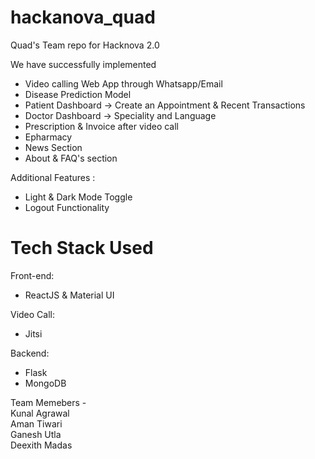 # hackanova_quad
Quad's Team repo for Hacknova 2.0

We have successfully implemented 

- Video calling Web App through Whatsapp/Email
- Disease Prediction Model
- Patient Dashboard -> Create an Appointment & Recent Transactions
- Doctor Dashboard -> Speciality and Language
- Prescription & Invoice after video call
- Epharmacy 
- News Section 
- About & FAQ's section

Additional Features :
- Light & Dark Mode Toggle
- Logout Functionality

# Tech Stack Used
Front-end:
- ReactJS & Material UI

Video Call:
- Jitsi

Backend:
- Flask
- MongoDB



Team Memebers - <br />
Kunal Agrawal <br />
Aman Tiwari <br />
Ganesh Utla <br />
Deexith Madas 

